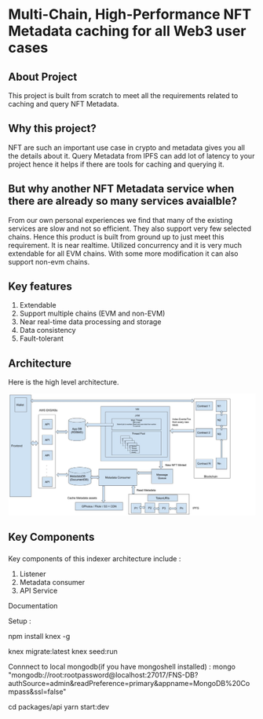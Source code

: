# Multi-Chain, High-Performance NFT Metadata caching for all Web3 user cases

## About Project
This project is built from scratch to meet all the requirements related to caching and query NFT Metadata.

## Why this project?
NFT are such an important use case in crypto and metadata gives you all the details about it. Query Metadata from IPFS can add lot of latency to your project hence it helps if there are tools for caching and querying it.

## But why another NFT Metadata service when there are already so many services avaialble?
From our own personal experiences we find that many of the existing services are slow and not so efficient. They also support very few selected chains.
Hence this product is built from ground up to just meet this requirement.
It is near realtime. Utilized concurrency and it is very much extendable for all EVM chains.
With some more modification it can also support non-evm chains.

## Key features
1. Extendable
2. Support multiple chains (EVM and non-EVM)
3. Near real-time data processing and storage
4. Data consistency
5. Fault-tolerant


## Architecture
Here is the high level architecture.


![Indexer Architecture Diagram](./indexer_architecture_diagram.jpg)

## Key Components 
### 
Key components of this indexer architecture include : 
1. Listener
2. Metadata consumer
3. API Service

Documentation

Setup : 

npm install knex -g

knex migrate:latest
knex seed:run

Connnect to local mongodb(if you have mongoshell installed) :
mongo "mongodb://root:rootpassword@localhost:27017/FNS-DB?authSource=admin&readPreference=primary&appname=MongoDB%20Compass&ssl=false"


cd packages/api
yarn start:dev